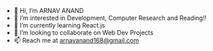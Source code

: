 - 👋 Hi, I’m ARNAV ANAND
- 👀 I’m interested in Development, Computer Research and Reading!!
- 🌱 I’m currently learning React.js
- 💞️ I’m looking to collaborate on Web Dev Projects
- 📫 Reach me at arnavanand168@gmail.com

<!---
arnavanand168/arnavanand168 is a ✨ special ✨ repository because its `README.md` (this file) appears on your GitHub profile.
You can click the Preview link to take a look at your changes.
--->
